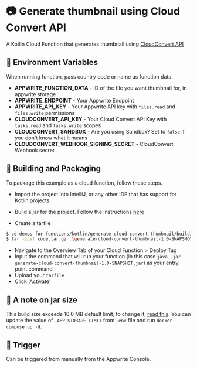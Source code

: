 # 📷 Generate thumbnail using Cloud Convert API
A Kotlin Cloud Function that generates thumbnail using [CloudConvert API](https://cloudconvert.com/login#thumbnail-tasks)

## 📝 Environment Variables
When running function, pass country code or name as function data.

- **APPWRITE_FUNCTION_DATA** - ID of the file you want thumbnail for, in appwrite storage
- **APPWRITE_ENDPOINT** - Your Appwrite Endpoint
- **APPWRITE_API_KEY** - Your Appwrite API key with `files.read` and `files.write` permissions
- **CLOUDCONVERT_API_KEY** - Your Cloud Convert API Key with `tasks.read` and `tasks.write` scopes
- **CLOUDCONVERT_SANDBOX** - Are you using Sandbox? Set to `false` if you don't know what it means
- **CLOUDCONVERT_WEBHOOK_SIGNING_SECRET** - CloudConvert Webhook secret

## 🚀 Building and Packaging

To package this example as a cloud function, follow these steps.

* Import the project into IntelliJ, or any other IDE that has support for Kotlin projects.

* Build a jar for the project. Follow the instructions [here](https://hardiksachan.hashnode.dev/build-a-jar-with-gradle)

* Create a tarfile

```bash
$ cd demos-for-functions/kotlin/generate-cloud-convert-thumbnail/build/libs/
$ tar -zcvf code.tar.gz .\generate-cloud-convert-thumbnail-1.0-SNAPSHOT.jar
```

* Navigate to the Overview Tab of your Cloud Function > Deploy Tag
* Input the command that will run your function (in this case `java -jar generate-cloud-convert-thumbnail-1.0-SNAPSHOT.jar`) as your entry point command
* Upload your `tarfile`
* Click 'Activate'

## 📝 A note on jar size
This build size exceeds 10.0 MB default limit, to change it, [read this](https://appwrite.io/docs/environment-variables).
You can update the value of `_APP_STORAGE_LIMIT` from `.env` file and run `docker-compose up -d`.

## 🎯 Trigger
Can be triggered from manually from the Appwrite Console.